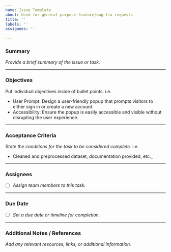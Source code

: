 ```yaml
---
name: Issue Template
about: Used for general purpose feature/bug-fix requests
title: ''
labels: ''
assignees: ''

---
```


### **Summary**
_Provide a brief summary of the issue or task._

---

### **Objectives**
Put individual objectives inside of bullet points. i.e.
- User Prompt: Design a user-friendly popup that prompts visitors to either sign in or create a new account.
- Accessibility: Ensure the popup is easily accessible and visible without disrupting the user experience.

---

### **Acceptance Criteria**
_State the conditions for the task to be considered complete._  i.e.
- Cleaned and preprocessed dataset, documentation provided, etc._

---

### **Assignees**
- [ ] _Assign team members to this task._

---

### **Due Date**
- [ ] _Set a due date or timeline for completion._

---

### **Additional Notes / References**
_Add any relevant resources, links, or additional information._
